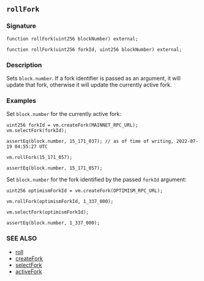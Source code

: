 ## `rollFork`

### Signature

```solidity
function rollFork(uint256 blockNumber) external;
```

```solidity
function rollFork(uint256 forkId, uint256 blockNumber) external;
```

### Description

Sets `block.number`. If a fork identifier is passed as an argument, it will update that fork, otherwise it will update the currently active fork.

### Examples

Set `block.number` for the currently active fork:

```solidity
uint256 forkId = vm.createFork(MAINNET_RPC_URL);
vm.selectFork(forkId);

assertEq(block.number, 15_171_037); // as of time of writing, 2022-07-19 04:55:27 UTC

vm.rollFork(15_171_057);

assertEq(block.number, 15_171_057);
```

Set `block.number` for the fork identified by the passed `forkId` argument:

```solidity
uint256 optimismForkId = vm.createFork(OPTIMISM_RPC_URL);

vm.rollFork(optimismForkId, 1_337_000);

vm.selectFork(optimismForkId);

assertEq(block.number, 1_337_000);
```

### SEE ALSO

- [roll](./roll.md)
- [createFork](./create-fork.md)
- [selectFork](./select-fork.md)
- [activeFork](./active-fork.md)
